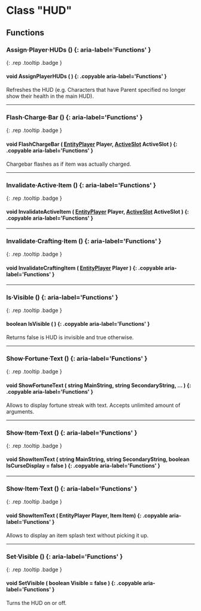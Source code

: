 # Class "HUD"
## Functions
### Assign·Player·HUDs () {: aria-label='Functions' }
[ ](#){: .rep .tooltip .badge }
#### void AssignPlayerHUDs ( ) {: .copyable aria-label='Functions' }
Refreshes the HUD (e.g. Characters that have Parent specified no longer show their health in the main HUD).
___ 
### Flash·Charge·Bar () {: aria-label='Functions' }
[ ](#){: .rep .tooltip .badge }
#### void FlashChargeBar ( [EntityPlayer](../EntityPlayer) Player, [ActiveSlot](../enums/ActiveSlot) ActiveSlot ) {: .copyable aria-label='Functions' }
Chargebar flashes as if item was actually charged.
___ 
### Invalidate·Active·Item () {: aria-label='Functions' }
[ ](#){: .rep .tooltip .badge }
#### void InvalidateActiveItem ( [EntityPlayer](../EntityPlayer) Player, [ActiveSlot](../enums/ActiveSlot) ActiveSlot ) {: .copyable aria-label='Functions' }
___ 
### Invalidate·Crafting·Item () {: aria-label='Functions' }
[ ](#){: .rep .tooltip .badge }
#### void InvalidateCraftingItem ( [EntityPlayer](../EntityPlayer) Player ) {: .copyable aria-label='Functions' }
___
### Is·Visible () {: aria-label='Functions' }
[ ](#){: .rep .tooltip .badge }
#### boolean IsVisible ( ) {: .copyable aria-label='Functions' }
Returns false is HUD is invisible and true otherwise.
___ 
### Show·Fortune·Text () {: aria-label='Functions' }
[ ](#){: .rep .tooltip .badge }
#### void ShowFortuneText ( string MainString, string SecondaryString, ... ) {: .copyable aria-label='Functions' }
Allows to display fortune streak with text. Accepts unlimited amount of arguments.
___
### Show·Item·Text () {: aria-label='Functions' }
[ ](#){: .rep .tooltip .badge }
#### void ShowItemText ( string MainString, string SecondaryString, boolean IsCurseDisplay = false ) {: .copyable aria-label='Functions' }
___
### Show·Item·Text () {: aria-label='Functions' }
[ ](#){: .rep .tooltip .badge }
#### void ShowItemText ( EntityPlayer Player, Item Item) {: .copyable aria-label='Functions' }
Allows to display an item splash text without picking it up.
___ 
### Set·Visible () {: aria-label='Functions' }
[ ](#){: .rep .tooltip .badge }
#### void SetVisible ( boolean Visible = false ) {: .copyable aria-label='Functions' }
Turns the HUD on or off.
